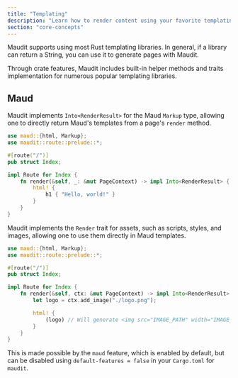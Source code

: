 ```yaml
---
title: "Templating"
description: "Learn how to render content using your favorite templating engine."
section: "core-concepts"
---
```


Maudit supports using most Rust templating libraries. In general, if a library can return a String, you can use it to generate pages with Maudit.

Through crate features, Maudit includes built-in helper methods and traits implementation for numerous popular templating libraries.

## Maud

Maudit implements `Into<RenderResult>` for the Maud `Markup` type, allowing one to directly return Maud's templates from a page's `render` method.

```rs
use maud::{html, Markup};
use maudit::route::prelude::*;

#[route("/")]
pub struct Index;

impl Route for Index {
    fn render(&self, _: &mut PageContext) -> impl Into<RenderResult> {
        html! {
            h1 { "Hello, world!" }
        }
    }
}
```

Maudit implements the `Render` trait for assets, such as scripts, styles, and images, allowing one to use them directly in Maud templates.

```rs
use maud::{html, Markup};
use maudit::route::prelude::*;

#[route("/")]
pub struct Index;

impl Route for Index {
    fn render(&self, ctx: &mut PageContext) -> impl Into<RenderResult> {
        let logo = ctx.add_image("./logo.png");

        html! {
            (logo) // Will generate <img src="IMAGE_PATH" width="IMAGE_WIDTH" height="IMAGE_HEIGHT" loading="lazy" decoding="async" />
        }
    }
}
```

This is made possible by the `maud` feature, which is enabled by default, but can be disabled using `default-features = false` in your `Cargo.toml` for `maudit`.
